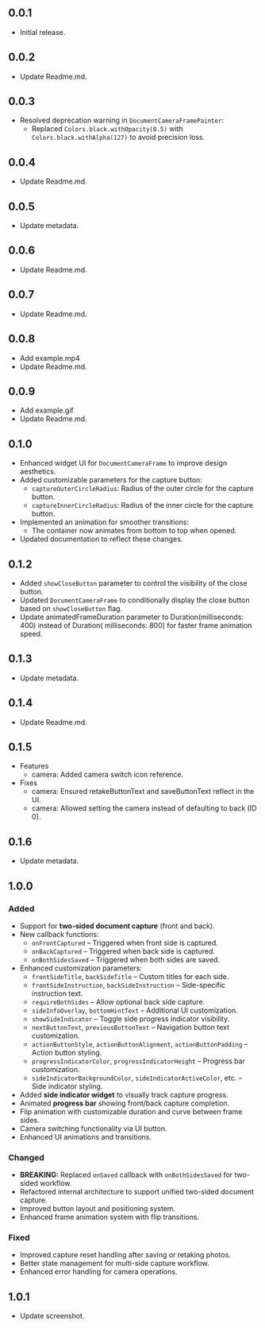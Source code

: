 ## 0.0.1

- Initial release.

## 0.0.2

- Update Readme.md.

## 0.0.3

- Resolved deprecation warning in `DocumentCameraFramePainter`:
    - Replaced `Colors.black.withOpacity(0.5)` with `Colors.black.withAlpha(127)` to avoid precision
      loss.

## 0.0.4

- Update Readme.md.

## 0.0.5

- Update metadata.

## 0.0.6

- Update Readme.md.

## 0.0.7

- Update Readme.md.

## 0.0.8

- Add example.mp4
- Update Readme.md.

## 0.0.9

- Add example.gif
- Update Readme.md.

## 0.1.0

- Enhanced widget UI for `DocumentCameraFrame` to improve design aesthetics.
- Added customizable parameters for the capture button:
    - `captureOuterCircleRadius`: Radius of the outer circle for the capture button.
    - `captureInnerCircleRadius`: Radius of the inner circle for the capture button.
- Implemented an animation for smoother transitions:
    - The container now animates from bottom to top when opened.
- Updated documentation to reflect these changes.

## 0.1.2

- Added `showCloseButton` parameter to control the visibility of the close button.
- Updated `DocumentCameraFrame` to conditionally display the close button based on `showCloseButton`
  flag.
- Update animatedFrameDuration parameter to Duration(milliseconds: 400) instead of Duration(
  milliseconds: 800) for faster frame animation speed.

## 0.1.3

- Update metadata.

## 0.1.4

- Update Readme.md.

## 0.1.5

- Features
    - camera: Added camera switch icon reference.
- Fixes
    - camera: Ensured retakeButtonText and saveButtonText reflect in the UI.
    - camera: Allowed setting the camera instead of defaulting to back (ID 0).

## 0.1.6

- Update metadata.

## 1.0.0

### Added
- Support for **two-sided document capture** (front and back).
- New callback functions:
  - `onFrontCaptured` – Triggered when front side is captured.
  - `onBackCaptured` – Triggered when back side is captured.
  - `onBothSidesSaved` – Triggered when both sides are saved.
- Enhanced customization parameters:
  - `frontSideTitle`, `backSideTitle` – Custom titles for each side.
  - `frontSideInstruction`, `backSideInstruction` – Side-specific instruction text.
  - `requireBothSides` – Allow optional back side capture.
  - `sideInfoOverlay`, `bottomHintText` – Additional UI customization.
  - `showSideIndicator` – Toggle side progress indicator visibility.
  - `nextButtonText`, `previousButtonText` – Navigation button text customization.
  - `actionButtonStyle`, `actionButtonAlignment`, `actionButtonPadding` – Action button styling.
  - `progressIndicatorColor`, `progressIndicatorHeight` – Progress bar customization.
  - `sideIndicatorBackgroundColor`, `sideIndicatorActiveColor`, etc. – Side indicator styling.
- Added **side indicator widget** to visually track capture progress.
- Animated **progress bar** showing front/back capture completion.
- Flip animation with customizable duration and curve between frame sides.
- Camera switching functionality via UI button.
- Enhanced UI animations and transitions.

### Changed
- **BREAKING:** Replaced `onSaved` callback with `onBothSidesSaved` for two-sided workflow.
- Refactored internal architecture to support unified two-sided document capture.
- Improved button layout and positioning system.
- Enhanced frame animation system with flip transitions.

### Fixed
- Improved capture reset handling after saving or retaking photos.
- Better state management for multi-side capture workflow.
- Enhanced error handling for camera operations.

## 1.0.1

- Update screenshot.